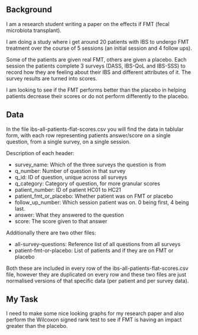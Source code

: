 ## Background
I am a research student writing a paper on the effects if FMT (fecal microbiota transplant).

I am doing a study where i get around 20 patients with IBS to undergo FMT treatment over the course of 5 sessions (an initial session and 4 follow ups).

Some of the patients are given real FMT, others are given a placebo. Each session the patients complete 3 surveys (DASS, IBS-QoL and IBS-SSS) to record how they are feeling about their IBS and different attributes of it. The survey results are turned into scores. 

I am looking to see if the FMT performs better than the placebo in helping patients decrease their scores or do not perform differently to the placebo.

## Data
In the file ibs-all-patients-flat-scores.csv you will find the data in tablular form, with each row representing patients answer/score on a single question, from a single survey, on a single session.

Description of each header:
- survey_name: Which of the three surveys the question is from
- q_number: Number of question in that survey
- q_id: ID of question, unique across all surveys
- q_category: Category of question, for more granular scores
- patient_number: ID of patient HC01 to HC21
- patient_fmt_or_placebo: Whether patient was on FMT or placebo
- follow_up_number: Which session patient was on. 0 being first, 4 being last.
- answer: What they answered to the question
- score: The score given to that answer

Additionally there are two other files:
- all-survey-questions: Reference list of all questions from all surveys
- patient-fmt-or-placebo: List of patients and if they are on FMT or placebo

Both these are included in every row of the ibs-all-patients-flat-scores.csv file, however they are duplicated on every row and these two files are just normalised versions of that specific data (per patient and per survey data).

## My Task
I need to make some nice looking graphs for my research paper and also perform the Wilcoxon signed rank test to see if FMT is having an impact greater than the placebo.
